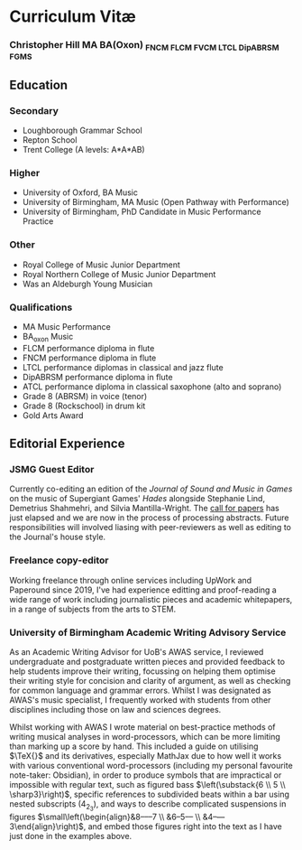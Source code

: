 # Curriculum Vitæ

### Christopher Hill MA BA(Oxon) <sub>FNCM FLCM FVCM LTCL DipABRSM FGMS</sub>

## Education

### Secondary 

- Loughborough Grammar School 
- Repton School  
- Trent College (A levels: A\*A\*AB)

### Higher 

- University of Oxford, BA Music
- University of Birmingham, MA Music (Open Pathway with Performance)
- University of Birmingham, PhD Candidate in Music Performance Practice

### Other

- Royal College of Music Junior Department
- Royal Northern College of Music Junior Department
- Was an Aldeburgh Young Musician

### Qualifications

- MA Music Performance
- BA<sub>oxon</sub> Music
- FLCM performance diploma in flute
- FNCM performance diploma in flute
- LTCL performance diplomas in classical and jazz flute
- DipABRSM performance diploma in flute
- ATCL performance diploma in classical saxophone (alto and soprano)
- Grade 8 (ABRSM) in voice (tenor)
- Grade 8 (Rockschool) in drum kit
- Gold Arts Award

## Editorial Experience

### JSMG Guest Editor

Currently co-editing an edition of the *Journal of Sound and Music in Games* on the music of Supergiant Games' *Hades* alongside Stephanie Lind, Demetrius Shahmehri, and Silvia Mantilla-Wright. The [call for papers](https://www.sssmg.org/wp/2022/11/08/call-for-proposals-hades-special-issue-for-jsmg/) has just elapsed and we are now in the process of processing abstracts. Future responsibilities will involved liasing with peer-reviewers as well as editing to the Journal's house style.  

### Freelance copy-editor

Working freelance through online services including UpWork and Paperound since 2019, I've had experience editting and proof-reading a wide range of work including journalistic pieces and academic whitepapers, in a range of subjects from the arts to STEM.

### University of Birmingham Academic Writing Advisory Service

As an Academic Writing Advisor for UoB's AWAS service, I reviewed undergraduate and postgraduate written pieces and provided feedback to help students improve their writing, focussing on helping them optimise their writing style for concision and clarity of argument, as well as checking for common language and grammar errors. Whilst I was designated as AWAS's music specialist, I frequently worked with students from other disciplines including those on law and sciences degrees.

Whilst working with AWAS I wrote material on best-practice methods of writing musical analyses in word-processors, which can be more limiting than marking up a score by hand. This included a guide on utilising $\TeX{}$ and its derivatives, especially MathJax due to how well it works with various conventional word-processors (including my personal favourite note-taker: Obsidian), in order to produce symbols that are impractical or impossible with regular text, such as figured bass $\left(\substack{6 \\ 5 \\ \sharp3}\right)$, specific references to subdivided beats within a bar using nested subscripts $\left(4_{2_3}\right)$, and ways to describe complicated suspensions in figures $\small\left(\begin{align}&8–––7 \\ &6–5–– \\ &4–––3\end{align}\right)$, and embed those figures right into the text as I have just done in the examples above.
